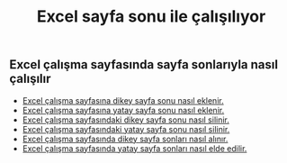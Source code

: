 ﻿---
title: Excel sayfa sonu ile çalışılıyor
second_title: Aspose.Cells Cloud Documen
linktitle: Sayfa Sonu
type: docs
url: /tr/working-with-pagebreaks/
aliases: [/working-with-pagebreaks/]
keywords: Get, add, delete, and update page break in an Excel worksheet
description: Aspose.Cells Cloud REST API, Excel çalışma sayfasında sayfa sonu alma, ekleme, silme ve güncelleme desteği sunar. SDK, çeşitli geliştirme dillerini destekler. Bunlar arasında Android, C#, Go, Java, NodeJS, Perl, PHP, Python, Ruby ve Swift bulunur.
weight: 100
kwords: Excel, Office Bulut, REST API, Elektronik Tablo, PDF, CSV, Json, Markdown, Sayfa Sonları
---
## Excel çalışma sayfasında sayfa sonlarıyla nasıl çalışılır

- [Excel çalışma sayfasına dikey sayfa sonu nasıl eklenir.](/cells/tr/page-breaks/add-vertical-page-break/)
- [Excel çalışma sayfasına yatay sayfa sonu nasıl eklenir.](/cells/tr/page-breaks/add-horizontal-page-break/)
- [Excel çalışma sayfasındaki dikey sayfa sonu nasıl silinir.](/cells/tr/page-breaks/delete-vertical-page-break/)
- [Excel çalışma sayfasındaki yatay sayfa sonu nasıl silinir.](/cells/tr/page-breaks/delete-vertical-page-break/)
- [Excel çalışma sayfasında dikey sayfa sonları nasıl alınır.](/cells/tr/page-breaks/get-vertical-page-breaks/)
- [Excel çalışma sayfasında yatay sayfa sonları nasıl elde edilir.](/cells/tr/page-breaks/get-vertical-page-breaks/)
